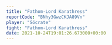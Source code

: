 ```yaml
---
title: "Fathom-Lord Karathress"
reportCode: "BNhy3GwzCKJA89Vn"
player: "Söcrate"
fight: "Fathom-Lord Karathress"
date: 2021-10-24T19:01:26.673000+00:00
---
```

